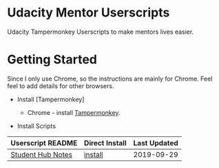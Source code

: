 # Udacity Mentor Userscripts

Udacity Tampermonkey Userscripts to make mentors lives easier.

# Getting Started

Since I only use Chrome, so the instructions are mainly for Chrome. Feel feel to add details for other browsers.

- Install [Tampermonkey]

  - Chrome - install [Tampermonkey](https://tampermonkey.net/?ext=dhdg&browser=chrome).

- Install Scripts

| Userscript README               | Direct Install     | Last Updated |
| ------------------------------- | ------------------ | ------------ |
| [Student Hub Notes][shn-readme] | [install][shn-raw] | 2019-09-29   |

[shn-readme]: https://github.com/candy02058912/udacity-mentor-userscripts/raw/master/src/student-hub-notes
[shn-raw]: https://github.com/candy02058912/udacity-mentor-userscripts/raw/master/dist/student-hub-notes.user.js
